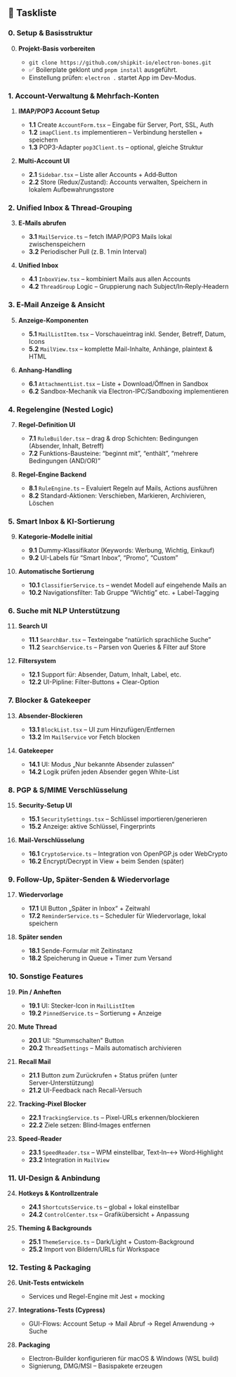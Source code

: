 ## 🧱 Taskliste

### 0. Setup & Basisstruktur

0. **Projekt-Basis vorbereiten**

   * `git clone https://github.com/shipkit-io/electron-bones.git`
   * ✅ Boilerplate geklont und `pnpm install` ausgeführt.
   * Einstellung prüfen: `electron .` startet App im Dev-Modus.

### 1. Account-Verwaltung & Mehrfach-Konten

1. **IMAP/POP3 Account Setup**

   * **1.1** Create `AccountForm.tsx` – Eingabe für Server, Port, SSL, Auth
   * **1.2** `imapClient.ts` implementieren – Verbindung herstellen + speichern
   * **1.3** POP3-Adapter `pop3Client.ts` – optional, gleiche Struktur

2. **Multi‑Account UI**

   * **2.1** `Sidebar.tsx` – Liste aller Accounts + Add‑Button
   * **2.2** Store (Redux/Zustand): Accounts verwalten, Speichern in lokalem Aufbewahrungsstore

### 2. Unified Inbox & Thread‑Grouping

3. **E‑Mails abrufen**

   * **3.1** `MailService.ts` – fetch IMAP/POP3 Mails lokal zwischenspeichern
   * **3.2** Periodischer Pull (z. B. 1 min Interval)

4. **Unified Inbox**

   * **4.1** `InboxView.tsx` – kombiniert Mails aus allen Accounts
   * **4.2** `ThreadGroup` Logic – Gruppierung nach Subject/In‑Reply‑Headern

### 3. E‑Mail Anzeige & Ansicht

5. **Anzeige-Komponenten**

   * **5.1** `MailListItem.tsx` – Vorschaueintrag inkl. Sender, Betreff, Datum, Icons
   * **5.2** `MailView.tsx` – komplette Mail-Inhalte, Anhänge, plaintext & HTML

6. **Anhang-Handling**

   * **6.1** `AttachmentList.tsx` – Liste + Download/Öffnen in Sandbox
   * **6.2** Sandbox-Mechanik via Electron-IPC/Sandboxing implementieren

### 4. Regelengine (Nested Logic)

7. **Regel-Definition UI**

   * **7.1** `RuleBuilder.tsx` – drag & drop Schichten: Bedingungen (Absender, Inhalt, Betreff)
   * **7.2** Funktions-Bausteine: “beginnt mit”, “enthält”, “mehrere Bedingungen (AND/OR)”

8. **Regel-Engine Backend**

   * **8.1** `RuleEngine.ts` – Evaluiert Regeln auf Mails, Actions ausführen
   * **8.2** Standard-Aktionen: Verschieben, Markieren, Archivieren, Löschen

### 5. Smart Inbox & KI‑Sortierung

9. **Kategorie-Modelle initial**

   * **9.1** Dummy-Klassifikator (Keywords: Werbung, Wichtig, Einkauf)
   * **9.2** UI-Labels für “Smart Inbox”, “Promo”, “Custom”

10. **Automatische Sortierung**

    * **10.1** `ClassifierService.ts` – wendet Modell auf eingehende Mails an
    * **10.2** Navigationsfilter: Tab Gruppe “Wichtig” etc. + Label-Tagging

### 6. Suche mit NLP Unterstützung

11. **Search UI**

    * **11.1** `SearchBar.tsx` – Texteingabe “natürlich sprachliche Suche”
    * **11.2** `SearchService.ts` – Parsen von Queries & Filter auf Store

12. **Filtersystem**

    * **12.1** Support für: Absender, Datum, Inhalt, Label, etc.
    * **12.2** UI-Pipline: Filter-Buttons + Clear-Option

### 7. Blocker & Gatekeeper

13. **Absender‑Blockieren**

    * **13.1** `BlockList.tsx` – UI zum Hinzufügen/Entfernen
    * **13.2** Im `MailService` vor Fetch blocken

14. **Gatekeeper**

    * **14.1** UI: Modus „Nur bekannte Absender zulassen“
    * **14.2** Logik prüfen jeden Absender gegen White-List

### 8. PGP & S/MIME Verschlüsselung

15. **Security‑Setup UI**

    * **15.1** `SecuritySettings.tsx` – Schlüssel importieren/generieren
    * **15.2** Anzeige: aktive Schlüssel, Fingerprints

16. **Mail-Verschlüsselung**

    * **16.1** `CryptoService.ts` – Integration von OpenPGP.js oder WebCrypto
    * **16.2** Encrypt/Decrypt in View + beim Senden (später)

### 9. Follow‑Up, Später‑Senden & Wiedervorlage

17. **Wiedervorlage**

    * **17.1** UI Button „Später in Inbox“ + Zeitwahl
    * **17.2** `ReminderService.ts` – Scheduler für Wiedervorlage, lokal speichern

18. **Später senden**

    * **18.1** Sende-Formular mit Zeitinstanz
    * **18.2** Speicherung in Queue + Timer zum Versand

### 10. Sonstige Features

19. **Pin / Anheften**

    * **19.1** UI: Stecker-Icon in `MailListItem`
    * **19.2** `PinnedService.ts` – Sortierung + Anzeige

20. **Mute Thread**

    * **20.1** UI: "Stummschalten" Button
    * **20.2** `ThreadSettings` – Mails automatisch archivieren

21. **Recall Mail**

    * **21.1** Button zum Zurückrufen + Status prüfen (unter Server‑Unterstützung)
    * **21.2** UI-Feedback nach Recall‑Versuch

22. **Tracking‑Pixel Blocker**

    * **22.1** `TrackingService.ts` – Pixel-URLs erkennen/blockieren
    * **22.2** Ziele setzen: Blind‑Images entfernen

23. **Speed‑Reader**

    * **23.1** `SpeedReader.tsx` – WPM einstellbar, Text‑In–↔ Word‑Highlight
    * **23.2** Integration in `MailView`

### 11. UI‑Design & Anbindung

24. **Hotkeys & Kontrollzentrale**

    * **24.1** `ShortcutsService.ts` – global + lokal einstellbar
    * **24.2** `ControlCenter.tsx` – Grafik­übersicht + Anpassung

25. **Theming & Backgrounds**

    * **25.1** `ThemeService.ts` – Dark/Light + Custom-Background
    * **25.2** Import von Bildern/URLs für Workspace

### 12. Testing & Packaging

26. **Unit-Tests entwickeln**

    * Services und Regel-Engine mit Jest + mocking

27. **Integrations‑Tests (Cypress)**

    * GUI-Flows: Account Setup → Mail Abruf → Regel Anwendung → Suche

28. **Packaging**

    * Electron-Builder konfigurieren für macOS & Windows (WSL build)
    * Signierung, DMG/MSI – Basispakete erzeugen
